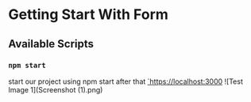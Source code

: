 # Getting Start With Form

## Available Scripts

### `npm start`
start our project using npm start after that [`https://localhost:3000](https://localhost:3000)
![Test Image 1](Screenshot (1).png)
